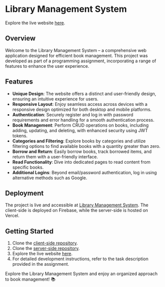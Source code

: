 # Library Management System

Explore the live website [here](https://bookmates-eb572.web.app).

## Overview

Welcome to the Library Management System – a comprehensive web application designed for efficient book management. This project was developed as part of a programming assignment, incorporating a range of features to enhance the user experience.

## Features

- **Unique Design**: The website offers a distinct and user-friendly design, ensuring an intuitive experience for users.
- **Responsive Layout**: Enjoy seamless access across devices with a responsive design optimized for both desktop and mobile platforms.
- **Authentication**: Securely register and log in with password requirements and error handling for a smooth authentication process.
- **Book Management**: Perform CRUD operations on books, including adding, updating, and deleting, with enhanced security using JWT tokens.
- **Categories and Filtering**: Explore books by categories and utilize filtering options to find available books with a quantity greater than zero.
- **Borrow and Return**: Easily borrow books, track borrowed items, and return them with a user-friendly interface.
- **Read Functionality**: Dive into dedicated pages to read content from specific books.
- **Additional Logins**: Beyond email/password authentication, log in using alternative methods such as Google.



## Deployment

The project is live and accessible at [Library Management System](https://bookmates-eb572.web.app). The client-side is deployed on Firebase, while the server-side is hosted on Vercel.

## Getting Started

1. Clone the [client-side repository](client-side-repo-link).
2. Clone the [server-side repository](server-side-repo-link).
3. Explore the live website [here](https://bookmates-eb572.web.app).
4. For detailed development instructions, refer to the task description provided in the assignment.


Explore the Library Management System and enjoy an organized approach to book management! 📚
